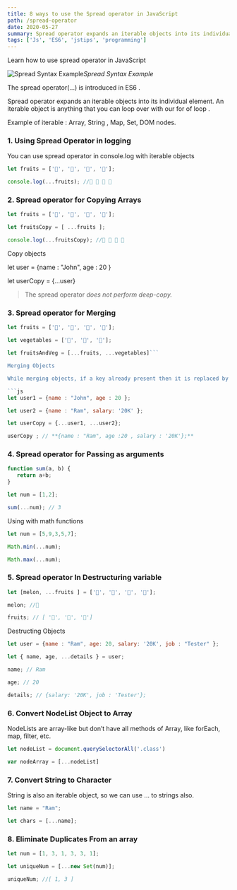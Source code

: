 ```yaml
---
title: 8 ways to use the Spread operator in JavaScript
path: /spread-operator
date: 2020-05-27
summary: Spread operator expands an iterable objects into its individual element. An iterable object is anything that you can loop over with our for of loop .
tags: ['Js', 'ES6', 'jstips', 'programming']
---
```


Learn how to use spread operator in JavaScript

![Spread Syntax Example](https://cdn-images-1.medium.com/max/3208/1*ck6Fs5k54T8Yv09D2dS0jA.png)*Spread Syntax Example*

The spread operator(...) is introduced in ES6 .

Spread operator expands an iterable objects into its individual element. An iterable object is anything that you can loop over with our for of loop .

Example of iterable : Array, String , Map, Set, DOM nodes.

### 1. Using Spread Operator in logging

You can use spread operator in console.log with iterable objects
```js
let fruits = ['🍈', '🍉', '🍋', '🍌'];

console.log(...fruits); //🍈 🍉 🍋 🍌
```

### 2. Spread operator for Copying Arrays
```js
let fruits = ['🍈', '🍉', '🍋', '🍌'];

let fruitsCopy = [ ...fruits ];

console.log(...fruitsCopy); //🍈 🍉 🍋 🍌
```

Copy objects

let user = {name : "John", age : 20 }

let userCopy = {...user}
> The spread operator *does not perform deep-copy.*

### 3. Spread operator for Merging

```js
let fruits = ['🍈', '🍉', '🍋', '🍌'];

let vegetables = ['🍅', '🍆', '🥒'];

let fruitsAndVeg = [...fruits, ...vegetables]```

Merging Objects

While merging objects, if a key already present then it is replaced by last object with same key.

```js
let user1 = {name : "John", age : 20 };

let user2 = {name : "Ram", salary: '20K' };

let userCopy = {...user1, ...user2};

userCopy ; // **{name : "Ram", age :20 , salary : '20K'};**
```

### 4. Spread operator for Passing as arguments
```js
function sum(a, b) {
   return a+b;
}

let num = [1,2];

sum(...num); // 3
```
Using with math functions
```js
let num = [5,9,3,5,7];

Math.min(...num);

Math.max(...num);
```
### 5. Spread operator In Destructuring variable
```js
let [melon, ...fruits ] = ['🍉', '🍋', '🍌', '🍊'];

melon; //🍉

fruits; // [ '🍋', '🍌', '🍊']
```
Destructing Objects
```js
let user = {name : "Ram", age: 20, salary: '20K', job : "Tester" };

let { name, age, ...details } = user;

name; // Ram

age; // 20

details; // {salary: '20K', job : 'Tester'};
```

### 6. Convert NodeList Object to Array

NodeLists are array-like but don’t have all methods of Array, like forEach, map, filter, etc.
```js
let nodeList = document.querySelectorAll('.class')

var nodeArray = [...nodeList]
```

### 7. Convert String to Character

String is also an iterable object, so we can use ... to strings also.
```js
let name = "Ram";

let chars = [...name];
```

### 8. Eliminate Duplicates From an array
```js
let num = [1, 3, 1, 3, 3, 1];

let uniqueNum = [...new Set(num)];

uniqueNum; //[ 1, 3 ]
```
